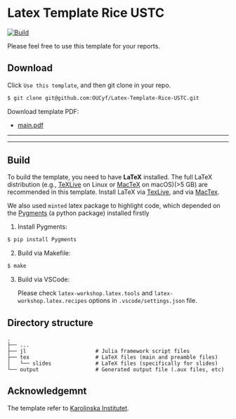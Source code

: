 # Latex Template Rice USTC

[![Build](https://github.com/OUCyf/Latex-Template-Rice-USTC/actions/workflows/build.yml/badge.svg)](https://github.com/OUCyf/Latex-Template-Rice-USTC/actions/workflows/build.yml)

Please feel free to use this template for your reports.

## Download

Click `Use this template`, and then git clone in your repo.

```bash
$ git clone git@github.com:OUCyf/Latex-Template-Rice-USTC.git
```

Download template PDF:

- [main.pdf](https://github.com/OUCyf/Latex-Template-Rice-USTC/raw/gh-pages/main.pdf)

---

<object data="https://github.com/OUCyf/Latex-Template-Rice-USTC/raw/gh-pages/main.pdf" width="1000" height="1000" type='application/pdf'></object>

<!-- 
[embed]https://github.com/OUCyf/Latex-Template-Rice-USTC/raw/gh-pages/main.pdf[/embed]

<object data="https://github.com/OUCyf/Latex-Template-Rice-USTC/raw/gh-pages/main.pdf" type="application/pdf" width="700px" height="700px">
    <embed src="https://github.com/OUCyf/Latex-Template-Rice-USTC/raw/gh-pages/main.pdf">
        <p>This browser does not support PDFs. Please download the PDF to view it: <a href="https://github.com/OUCyf/Latex-Template-Rice-USTC/raw/gh-pages/main.pdf">Download PDF</a>.</p>
    </embed>
</object> 
-->

---

## Build

To build the template, you need to have **LaTeX** installed. The full LaTeX distribution (e.g., [TeXLive](https://www.tug.org/texlive/) on Linux or [MacTeX](https://www.tug.org/mactex/) on macOS)(>5 GB) are recommended in this template. Install LaTeX via [TexLive](https://github.com/scottkosty/install-tl-ubuntu), and via [MacTex](https://www.tug.org/mactex/).

We also used `minted` latex package to highlight code, which depended on the [Pygments](https://pygments.org/) (a python package) installed firstly

1. Install Pygments:

```bash
$ pip install Pygments
```

2. Build via Makefile:

```bash
$ make
```

3. Build via VSCode:

   Please check `latex-workshop.latex.tools` and `latex-workshop.latex.recipes` options in `.vscode/settings.json` file.


## Directory structure

    .
    ├── ...
    ├── jl                      # Julia framework script files
    ├── tex                     # LaTeX files (main and preamble files)
    │   └── slides              # LaTeX files (specifically for slides)
    └── output                  # Generated output file (.aux files, etc)

## Acknowledgemnt

The template refer to [Karolinska Institutet](https://www.overleaf.com/latex/templates/thesis-template-masters-health-informatics-ki-su/dpyvvsqhygng).
